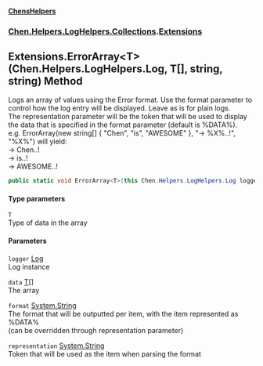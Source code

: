 
#### [ChensHelpers](./index 'index')

### [Chen.Helpers.LogHelpers.Collections](./Chen-Helpers-LogHelpers-Collections 'Chen.Helpers.LogHelpers.Collections').[Extensions](./Chen-Helpers-LogHelpers-Collections-Extensions 'Chen.Helpers.LogHelpers.Collections.Extensions')

## Extensions.ErrorArray&lt;T&gt;(Chen.Helpers.LogHelpers.Log, T[], string, string) Method
Logs an array of values using the Error format. Use the format parameter to control how the log entry will be displayed. Leave as is for plain logs.  
The representation parameter will be the token that will be used to display the data that is specified in the format parameter (default is %DATA%).  
e.g. ErrorArray(new string[] { "Chen", "is", "AWESOME" }, "-> %X%..!", "%X%") will yield:  
-> Chen..!  
-> is..!  
-> AWESOME..!  
```csharp
public static void ErrorArray<T>(this Chen.Helpers.LogHelpers.Log logger, T[] data, string format="%DATA%", string representation="%DATA%");
```

#### Type parameters
<a name='Chen-Helpers-LogHelpers-Collections-Extensions-ErrorArray-T-(Chen-Helpers-LogHelpers-Log_T--_string_string)-T'></a>
`T`  
Type of data in the array  
  

#### Parameters
<a name='Chen-Helpers-LogHelpers-Collections-Extensions-ErrorArray-T-(Chen-Helpers-LogHelpers-Log_T--_string_string)-logger'></a>
`logger` [Log](./Chen-Helpers-LogHelpers-Log 'Chen.Helpers.LogHelpers.Log')  
Log instance  
  
<a name='Chen-Helpers-LogHelpers-Collections-Extensions-ErrorArray-T-(Chen-Helpers-LogHelpers-Log_T--_string_string)-data'></a>
`data` [T](#Chen-Helpers-LogHelpers-Collections-Extensions-ErrorArray-T-(Chen-Helpers-LogHelpers-Log_T--_string_string)-T 'Chen.Helpers.LogHelpers.Collections.Extensions.ErrorArray&lt;T&gt;(Chen.Helpers.LogHelpers.Log, T[], string, string).T')[[]](https://docs.microsoft.com/en-us/dotnet/api/System.Array 'System.Array')  
The array  
  
<a name='Chen-Helpers-LogHelpers-Collections-Extensions-ErrorArray-T-(Chen-Helpers-LogHelpers-Log_T--_string_string)-format'></a>
`format` [System.String](https://docs.microsoft.com/en-us/dotnet/api/System.String 'System.String')  
The format that will be outputted per item, with the item represented as %DATA%  
            (can be overridden through representation parameter)  
  
<a name='Chen-Helpers-LogHelpers-Collections-Extensions-ErrorArray-T-(Chen-Helpers-LogHelpers-Log_T--_string_string)-representation'></a>
`representation` [System.String](https://docs.microsoft.com/en-us/dotnet/api/System.String 'System.String')  
Token that will be used as the item when parsing the format  
  
